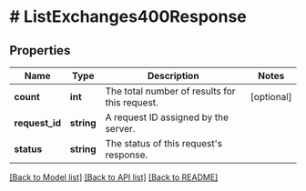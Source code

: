 # # ListExchanges400Response

## Properties

Name | Type | Description | Notes
------------ | ------------- | ------------- | -------------
**count** | **int** | The total number of results for this request. | [optional]
**request_id** | **string** | A request ID assigned by the server. |
**status** | **string** | The status of this request&#39;s response. |

[[Back to Model list]](../../README.md#models) [[Back to API list]](../../README.md#endpoints) [[Back to README]](../../README.md)
